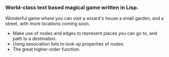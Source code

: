 ### World-class text based magical game written in Lisp.

Wonderful game where you can visit a wizard's house a small garden, and a street, with more locations coming soon.


* Make use of nodes and edges to represent places you can go to, and path to a destination.
* Using association lists to look up properties of nodes.
* The great higher-order function.
